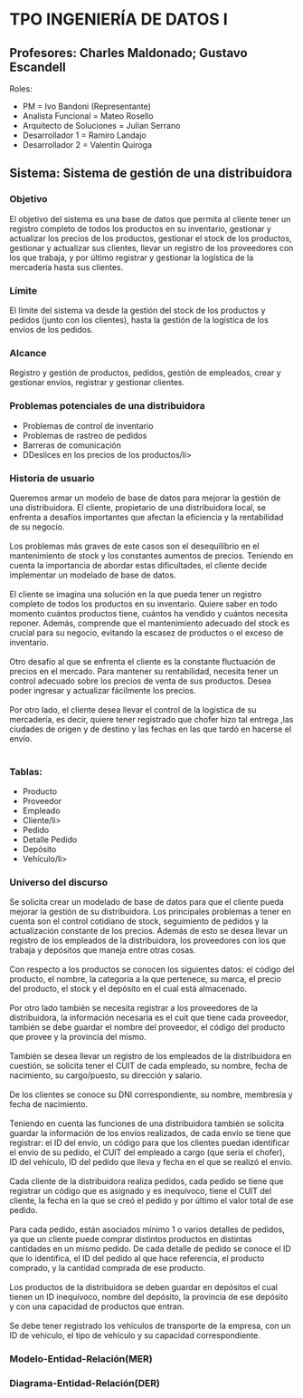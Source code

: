 <h1>TPO INGENIERÍA DE DATOS I</h1>
</img src="https://drive.google.com/file/d/1gwB5B_gR5Hui0BXePg3nq_bK63pfJjtU/view?usp=drive_link">
<h2>Profesores: Charles Maldonado; Gustavo Escandell</h2>

<p>Roles:</p>
<ul>
  <li>PM = Ivo Bandoni (Representante)</li>
  <li>Analista Funcional = Mateo Rosello</li>
  <li>Arquitecto de Soluciones = Julian Serrano</li>
  <li>Desarrollador 1 = Ramiro Landajo</li>
  <li>Desarrollador 2 = Valentin Quiroga</li>
</ul>

<h2>Sistema: Sistema de gestión de una distribuidora</h2>

<h3>Objetivo</h3>
<p>
  El objetivo del sistema es una base de datos que permita al cliente tener un registro completo de todos los productos en su inventario, 
  gestionar y actualizar los precios de los productos, gestionar el stock de los productos, gestionar y actualizar sus clientes, 
  llevar un registro de los proveedores con los que trabaja, y por último registrar y gestionar la logística de la mercadería hasta sus
  clientes.
</p>

<h3>Límite</h3>
<p>
El límite del sistema va desde la gestión del stock de los productos y pedidos (junto con los clientes), hasta la gestión de la logística de los envíos de los pedidos.
</p>
 
<h3>Alcance</h3>
<p>
Registro y gestión de productos, pedidos, gestión de empleados, crear y gestionar envíos, registrar y gestionar clientes. 
</p>

<h3>Problemas potenciales de una distribuidora</h3>
<ul>
  <li>Problemas de control de inventario</li>
  <li>Problemas de rastreo de pedidos</li>
  <li>Barreras de comunicación</li>
  <li>DDeslices en los precios de los productos/li>
</ul>

<h3>Historia de usuario</h3>
<p>Queremos armar un modelo de base de datos para mejorar la gestión de una distribuidora. El cliente, propietario de una distribuidora local, se enfrenta a desafíos importantes que afectan la eficiencia y la rentabilidad de su negocio. <br><br>
Los problemas más graves de este casos son el desequilibrio en el mantenimiento de stock y los constantes aumentos de precios. Teniendo en cuenta la importancia de abordar estas dificultades, el cliente decide implementar un modelado de base de datos. <br><br>
El cliente se imagina una solución en la que pueda tener un registro completo de todos los productos en su inventario. Quiere saber en todo momento cuántos productos tiene, cuántos ha vendido y cuántos necesita reponer. Además, comprende que el mantenimiento adecuado del stock es crucial para su negocio, evitando la escasez de productos o el exceso de inventario. <br><br>
Otro desafío al que se enfrenta el cliente es la constante fluctuación de precios en el mercado. Para mantener su rentabilidad, necesita tener un control adecuado sobre los precios de venta de sus productos. Desea poder ingresar y actualizar fácilmente los precios. <br><br>
Por otro lado, el cliente desea llevar el control de la logística de su mercadería, es decir, quiere tener registrado que chofer hizo tal entrega ,las ciudades de origen y de destino y las fechas en las que tardó en hacerse el envío. <br><br>
</p>

<h3>Tablas:</h3>
<ul>
  <li>Producto</li>
  <li>Proveedor</li>
  <li>Empleado</li>
  <li>Cliente/li>
  <li>Pedido</li>
  <li>Detalle Pedido</li>
  <li>Depósito</li>
  <li>Vehículo/li>
</ul>
<h3>Universo del discurso </h3>
<p>
  Se solicita crear un modelado de base de datos para que el cliente pueda mejorar la gestión de su distribuidora.
  Los principales problemas a tener en cuenta son el control cotidiano de stock, seguimiento de pedidos y la actualización constante de los precios. Además de esto se desea llevar un registro de los empleados de la distribuidora, los proveedores con los que trabaja y depósitos que maneja entre otras cosas. <br><br>
  Con respecto a los productos se conocen los siguientes datos: el código del producto, el nombre, la categoría a la que pertenece, su marca, el precio del producto, el stock y el depósito en el cual está almacenado. <br><br>
  Por otro lado también se necesita registrar a los proveedores de la distribuidora, la información necesaria es el cuit que tiene cada proveedor, también se debe guardar el nombre del proveedor, el código del producto que provee y la provincia del mismo. <br><br>
  También se desea llevar un registro de los empleados de la distribuidora en cuestión, se solicita tener el CUIT de cada empleado, su nombre, fecha de nacimiento, su cargo/puesto, su dirección y salario. <br><br>
  De los clientes se conoce su DNI correspondiente, su nombre, membresía y fecha de nacimiento. <br><br>
  Teniendo en cuenta las funciones de una distribuidora también se solicita guardar la información de los envíos realizados, de cada envío se tiene que registrar: 
  el ID del envío, un código para que los clientes puedan identificar el envío de su pedido, el CUIT del empleado a cargo (que sería el chofer), ID del vehículo, ID del pedido que lleva y  fecha en el que se realizó el envío. <br><br>
  Cada cliente de la distribuidora realiza pedidos, cada pedido se tiene que registrar un código que es asignado y  es inequívoco, tiene el CUIT del cliente, la fecha en la que se creó el pedido y por último el valor total de ese pedido. <br><br>
  Para cada pedido, están asociados mínimo 1 o varios detalles de pedidos, ya que un cliente puede comprar distintos productos en distintas cantidades en un mismo pedido. De cada detalle de pedido se conoce el ID que lo identifica, el ID del pedido al que hace referencia, el producto comprado, y la cantidad comprada de ese producto. <br><br>
  Los productos de la distribuidora se deben guardar en depósitos el cual tienen un ID inequívoco, nombre del depósito, la provincia de ese depósito y con una capacidad de productos que entran. <br><br>
  Se debe tener registrado los vehículos de transporte de la empresa, con un ID de vehículo, el tipo de vehículo y su capacidad correspondiente.
</p>

<h3>Modelo-Entidad-Relación(MER)</h3>
</img src="">

<h3>Diagrama-Entidad-Relación(DER)</h3>
</img src="">


